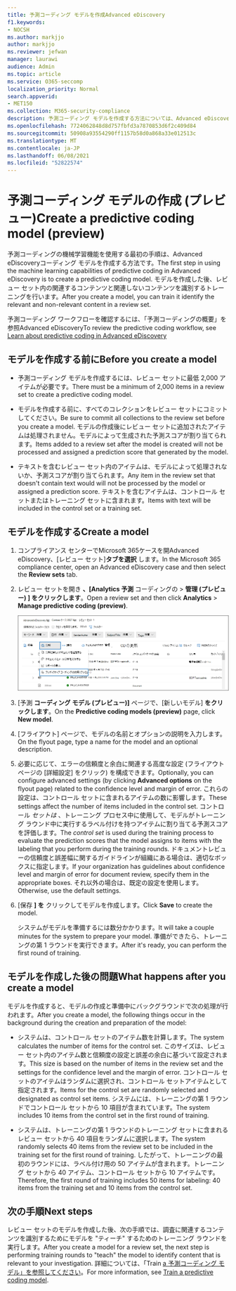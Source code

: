 ```yaml
---
title: 予測コーディング モデルを作成Advanced eDiscovery
f1.keywords:
- NOCSH
ms.author: markjjo
author: markjjo
ms.reviewer: jefwan
manager: laurawi
audience: Admin
ms.topic: article
ms.service: O365-seccomp
localization_priority: Normal
search.appverid:
- MET150
ms.collection: M365-security-compliance
description: 予測コーディング モデルを作成する方法については、Advanced eDiscovery。 これは、レビュー セット内の関連性の高い、関連性のAdvanced eDiscoveryなコンテンツを特定するのに役立つ、Advanced eDiscoveryの機械学習機能を使用する最初の手順です。
ms.openlocfilehash: 7724062848d8d757fbfd3a7870853d6f2c409d84
ms.sourcegitcommit: 50908a93554290ff1157b58d0a868a33e012513c
ms.translationtype: MT
ms.contentlocale: ja-JP
ms.lasthandoff: 06/08/2021
ms.locfileid: "52822574"
---
```

# <a name="create-a-predictive-coding-model-preview"></a><span data-ttu-id="ef0ce-104">予測コーディング モデルの作成 (プレビュー)</span><span class="sxs-lookup"><span data-stu-id="ef0ce-104">Create a predictive coding model (preview)</span></span>

<span data-ttu-id="ef0ce-105">予測コーディングの機械学習機能を使用する最初の手順は、Advanced eDiscoveryコーディング モデルを作成する方法です。</span><span class="sxs-lookup"><span data-stu-id="ef0ce-105">The first step in using the machine learning capabilities of predictive coding in Advanced eDiscovery is to create a predictive coding model.</span></span> <span data-ttu-id="ef0ce-106">モデルを作成した後、レビュー セット内の関連するコンテンツと関連しないコンテンツを識別するトレーニングを行います。</span><span class="sxs-lookup"><span data-stu-id="ef0ce-106">After you create a model, you can train it identify the relevant and non-relevant content in a review set.</span></span>

<span data-ttu-id="ef0ce-107">予測コーディング ワークフローを確認するには、「[](predictive-coding-overview.md#the-predictive-coding-workflow)予測コーディングの概要」を参照Advanced eDiscovery</span><span class="sxs-lookup"><span data-stu-id="ef0ce-107">To review the predictive coding workflow, see [Learn about predictive coding in Advanced eDiscovery ](predictive-coding-overview.md#the-predictive-coding-workflow)</span></span>

## <a name="before-you-create-a-model"></a><span data-ttu-id="ef0ce-108">モデルを作成する前に</span><span class="sxs-lookup"><span data-stu-id="ef0ce-108">Before you create a model</span></span>

- <span data-ttu-id="ef0ce-109">予測コーディング モデルを作成するには、レビュー セットに最低 2,000 アイテムが必要です。</span><span class="sxs-lookup"><span data-stu-id="ef0ce-109">There must be a minimum of 2,000 items in a review set to create a predictive coding model.</span></span>

- <span data-ttu-id="ef0ce-110">モデルを作成する前に、すべてのコレクションをレビュー セットにコミットしてください。</span><span class="sxs-lookup"><span data-stu-id="ef0ce-110">Be sure to commit all collections to the review set before you create a model.</span></span> <span data-ttu-id="ef0ce-111">モデルの作成後にレビュー セットに追加されたアイテムは処理されません。モデルによって生成された予測スコアが割り当てられます。</span><span class="sxs-lookup"><span data-stu-id="ef0ce-111">Items added to a review set after the model is created will not be processed and assigned a prediction score that generated by the model.</span></span>

- <span data-ttu-id="ef0ce-112">テキストを含むレビュー セット内のアイテムは、モデルによって処理されないか、予測スコアが割り当てられます。</span><span class="sxs-lookup"><span data-stu-id="ef0ce-112">Any item in the review set that doesn't contain text would will not be processed by the model or assigned a prediction score.</span></span> <span data-ttu-id="ef0ce-113">テキストを含むアイテムは、コントロール セットまたはトレーニング セットに含まれます。</span><span class="sxs-lookup"><span data-stu-id="ef0ce-113">Items with text will be included in the control set or a training set.</span></span>

## <a name="create-a-model"></a><span data-ttu-id="ef0ce-114">モデルを作成する</span><span class="sxs-lookup"><span data-stu-id="ef0ce-114">Create a model</span></span>

1. <span data-ttu-id="ef0ce-115">コンプライアンス センターでMicrosoft 365ケースを開Advanced eDiscovery、[レビュー セット]**タブを選択** します。</span><span class="sxs-lookup"><span data-stu-id="ef0ce-115">In the Microsoft 365 compliance center, open an Advanced eDiscovery case and then select the **Review sets** tab.</span></span>

2. <span data-ttu-id="ef0ce-116">レビュー セットを開き **、[Analytics 予測** コーディングの  >  **管理 (プレビュー) ] をクリックします**。</span><span class="sxs-lookup"><span data-stu-id="ef0ce-116">Open a review set and then click **Analytics** > **Manage predictive coding (preview)**.</span></span>

   ![レビュー セットの [分析] ドロップダウン メニューをクリックして、[予測コーディング] ページに移動します。](..\media\ManagePredictiveCoding.png)

3. <span data-ttu-id="ef0ce-118">[予測 **コーディング モデル (プレビュー)]** ページで、[新しいモデル] **をクリックします**。</span><span class="sxs-lookup"><span data-stu-id="ef0ce-118">On the **Predictive coding models (preview)** page, click **New model**.</span></span>

4. <span data-ttu-id="ef0ce-119">[フライアウト] ページで、モデルの名前とオプションの説明を入力します。</span><span class="sxs-lookup"><span data-stu-id="ef0ce-119">On the flyout page, type a name for the model and an optional description.</span></span>

5. <span data-ttu-id="ef0ce-120">必要に応じて、エラーの信頼度と余白に関連する高度な設定 (フライアウト ページの [詳細設定] をクリック) を構成できます。</span><span class="sxs-lookup"><span data-stu-id="ef0ce-120">Optionally, you can configure advanced settings (by clicking **Advanced options** on the flyout page) related to the confidence level and margin of error.</span></span> <span data-ttu-id="ef0ce-121">これらの設定は、コントロール セットに含まれるアイテムの数に影響します。</span><span class="sxs-lookup"><span data-stu-id="ef0ce-121">These settings affect the number of items included in the control set.</span></span> <span data-ttu-id="ef0ce-122">コントロール *セットは* 、トレーニング プロセス中に使用して、モデルがトレーニング ラウンド中に実行するラベル付けを持つアイテムに割り当てる予測スコアを評価します。</span><span class="sxs-lookup"><span data-stu-id="ef0ce-122">The *control set* is used during the training process to evaluate the prediction scores that the model assigns to items with the labeling that you perform during the training rounds.</span></span> <span data-ttu-id="ef0ce-123">ドキュメントレビューの信頼度と誤差幅に関するガイドラインが組織にある場合は、適切なボックスに指定します。</span><span class="sxs-lookup"><span data-stu-id="ef0ce-123">If your organization has guidelines about confidence level and margin of error for document review, specify them in the appropriate boxes.</span></span> <span data-ttu-id="ef0ce-124">それ以外の場合は、既定の設定を使用します。</span><span class="sxs-lookup"><span data-stu-id="ef0ce-124">Otherwise, use the default settings.</span></span>

6. <span data-ttu-id="ef0ce-125">[保存 **] を** クリックしてモデルを作成します。</span><span class="sxs-lookup"><span data-stu-id="ef0ce-125">Click **Save** to create the model.</span></span>

   <span data-ttu-id="ef0ce-126">システムがモデルを準備するには数分かかります。</span><span class="sxs-lookup"><span data-stu-id="ef0ce-126">It will take a couple minutes for the system to prepare your model.</span></span> <span data-ttu-id="ef0ce-127">準備ができたら、トレーニングの第 1 ラウンドを実行できます。</span><span class="sxs-lookup"><span data-stu-id="ef0ce-127">After it's ready, you can perform the first round of training.</span></span>

## <a name="what-happens-after-you-create-a-model"></a><span data-ttu-id="ef0ce-128">モデルを作成した後の問題</span><span class="sxs-lookup"><span data-stu-id="ef0ce-128">What happens after you create a model</span></span>

<span data-ttu-id="ef0ce-129">モデルを作成すると、モデルの作成と準備中にバックグラウンドで次の処理が行われます。</span><span class="sxs-lookup"><span data-stu-id="ef0ce-129">After you create a model, the following things occur in the background during the creation and preparation of the model:</span></span>

- <span data-ttu-id="ef0ce-130">システムは、コントロール セットのアイテム数を計算します。</span><span class="sxs-lookup"><span data-stu-id="ef0ce-130">The system calculates the number of items for the control set.</span></span> <span data-ttu-id="ef0ce-131">このサイズは、レビュー セット内のアイテム数と信頼度の設定と誤差の余白に基づいて設定されます。</span><span class="sxs-lookup"><span data-stu-id="ef0ce-131">This size is based on the number of items in the review set and the settings for the confidence level and the margin of error.</span></span> <span data-ttu-id="ef0ce-132">コントロール セットのアイテムはランダムに選択され、コントロール セットアイテムとして指定されます。</span><span class="sxs-lookup"><span data-stu-id="ef0ce-132">Items for the control set are randomly selected and designated as control set items.</span></span> <span data-ttu-id="ef0ce-133">システムには、トレーニングの第 1 ラウンドでコントロール セットから 10 項目が含まれています。</span><span class="sxs-lookup"><span data-stu-id="ef0ce-133">The system includes 10 items from the control set in the first round of training.</span></span>

- <span data-ttu-id="ef0ce-134">システムは、トレーニングの第 1 ラウンドのトレーニング セットに含まれるレビュー セットから 40 項目をランダムに選択します。</span><span class="sxs-lookup"><span data-stu-id="ef0ce-134">The system randomly selects 40 items from the review set to be included in the training set for the first round of training.</span></span> <span data-ttu-id="ef0ce-135">したがって、トレーニングの最初のラウンドには、ラベル付け用の 50 アイテムが含まれます。トレーニング セットから 40 アイテム、コントロール セットから 10 アイテムです。</span><span class="sxs-lookup"><span data-stu-id="ef0ce-135">Therefore, the first round of training includes 50 items for labeling: 40 items from the training set and 10 items from the control set.</span></span>

## <a name="next-steps"></a><span data-ttu-id="ef0ce-136">次の手順</span><span class="sxs-lookup"><span data-stu-id="ef0ce-136">Next steps</span></span>

<span data-ttu-id="ef0ce-137">レビュー セットのモデルを作成した後、次の手順では、調査に関連するコンテンツを識別するためにモデルを "ティーチ" するためのトレーニング ラウンドを実行します。</span><span class="sxs-lookup"><span data-stu-id="ef0ce-137">After you create a model for a review set, the next step is performing training rounds to "teach" the model to identify content that is relevant to your investigation.</span></span> <span data-ttu-id="ef0ce-138">詳細については、「Train [a 予測コーディング モデル」を参照してください](predictive-coding-train-model.md)。</span><span class="sxs-lookup"><span data-stu-id="ef0ce-138">For more information, see [Train a predictive coding model](predictive-coding-train-model.md).</span></span>
